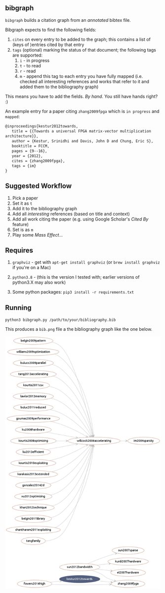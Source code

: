 ## bibgraph

`bibgraph` builds a citation graph from an _annotated_ bibtex file.

Bibgraph expects to find the following fields:

1. `cites` on every entry to be added to the graph; this contains a
   list of (keys of )entries cited by that entry
2. `tags` (optional) marking the status of that document; the
   following tags are supported:
   1. `i` - in progress
   2. `t` - to read
   3. `r` - read
   4. `m` - append this tag to each entry you have fully mapped
      (i.e. checked all interesting references and works that refer to
      it and added them to the bibliography graph)

This means you have to add the fields. _By hand_. You still have hands right? :)


An example entry for a paper citing `zhang2009fpga` which is `in
progress` and `mapped`:

```
@inproceedings{kestur2012towards,
   title = {{Towards a universal FPGA matrix-vector multiplication architecture}},
   author = {Kestur, Srinidhi and Davis, John D and Chung, Eric S},
   booktitle = FCCM,
   pages = {9--16},
   year = {2012},
   cites = {zhang2009fpga},
   tags = {im}
}
```

## Suggested Workflow

1. Pick a paper
2. Set it as `t`
3. Add it to the bibliography graph
4. Add all _interesting_ references (based on title and context)
5. Add all work citing the paper (e.g. using Google Scholar's _Cited By_ feature)
6. Set is as `m`
7. Play some _Mass Effect_...

## Requires

1. `graphviz` - get with `apt-get install graphviz` (or `brew install graphviz` if you're on a Mac)

2. `python3.8` - (this is the version I tested with; earlier versions of python3.X may also work)

3. Some python packages: `pip3 install -r requirements.txt`

## Running

`python3 bibgraph.py /path/to/your/bibliography.bib`

This produces a `bib.png` file a the bibliography graph like the one below.

![Example bibgraph](/bib.png?raw=true "Example bibgraph")
